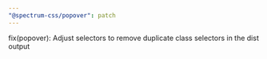 ```yaml
---
"@spectrum-css/popover": patch
---
```


fix(popover): Adjust selectors to remove duplicate class selectors in the dist output
